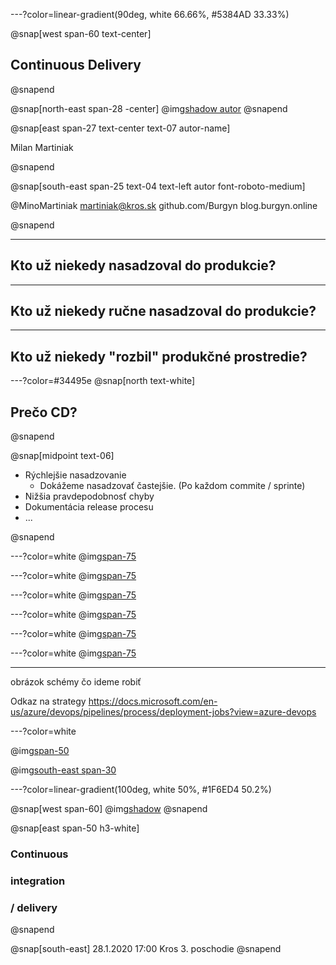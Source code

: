 ---?color=linear-gradient(90deg, white 66.66%, #5384AD 33.33%)

@snap[west span-60 text-center]
## Continuous Delivery
@snapend

@snap[north-east span-28 -center]
@img[shadow autor](AzureForDevelopers/assets/img/IMAG2408.jpg)
@snapend

@snap[east span-27 text-center text-07 autor-name]

Milan Martiniak

@snapend

@snap[south-east span-25 text-04 text-left autor font-roboto-medium]

@MinoMartiniak
martiniak@kros.sk
github.com/Burgyn
blog.burgyn.online

@snapend

---

## Kto už niekedy nasadzoval do produkcie?

---

## Kto už niekedy ručne nasadzoval do produkcie?

---

## Kto už niekedy "rozbil" produkčné prostredie?

---?color=#34495e
@snap[north text-white]

## Prečo CD?

@snapend

@snap[midpoint text-06]

- Rýchlejšie nasadzovanie
  - Dokážeme nasadzovať častejšie. (Po každom commite / sprinte)
- Nižšia pravdepodobnosť chyby
- Dokumentácia release procesu
- ...

@snapend

---?color=white
@img[span-75](ContinuousDelivery/assets/img/ToDosDemo.PNG)

---?color=white
@img[span-75](ContinuousDelivery/assets/img/ToDosDemoDeploy.PNG)

---?color=white
@img[span-75](ContinuousDelivery/assets/img/ToDosDemoOur.PNG)

---?color=white
@img[span-75](ContinuousDelivery/assets/img/OurEnvironments.png)

---?color=white
@img[span-75](ContinuousDelivery/assets/img/Want.png)

---?color=white
@img[span-75](ContinuousDelivery/assets/img/Today.png)



---

obrázok schémy čo ideme robiť

Odkaz na strategy
https://docs.microsoft.com/en-us/azure/devops/pipelines/process/deployment-jobs?view=azure-devops

---?color=white

@img[span-50](http://catchingfire.ca/wp-content/uploads/2016/09/question-mark-square-01.png)

@img[south-east span-30](AzureForDevelopers/assets/img/qrcode.png)

---?color=linear-gradient(100deg, white 50%, #1F6ED4 50.2%)

@snap[west span-60]
@img[shadow](https://scontent-frx5-1.xx.fbcdn.net/v/t1.0-9/71581737_10156577632582844_3229986981945540608_o.jpg?_nc_cat=110&_nc_oc=AQmfuBqruWK48h2YiDZo1nCh1_ipiao0dEZ_wBgBI0bXYSw5Vxj40Zqmhy37ZiSu8cY&_nc_ht=scontent-frx5-1.xx&oh=b9cdb19f29b53387eb2bb51aef805016&oe=5E4712BF)
@snapend

@snap[east span-50 h3-white]
### Continuous
### integration
### / delivery
@snapend

@snap[south-east]
28.1.2020 17:00
Kros 3. poschodie
@snapend